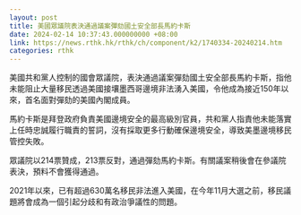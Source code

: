 ```yaml
---
layout: post
title: 美國眾議院表決通過議案彈劾國土安全部長馬約卡斯
date: 2024-02-14 10:37:43.000000000 +08:00
link: https://news.rthk.hk/rthk/ch/component/k2/1740334-20240214.htm
categories: rthk
---
```


美國共和黨人控制的國會眾議院，表決通過議案彈劾國土安全部長馬約卡斯，指他未能阻止大量移民透過美國接壤墨西哥邊境非法湧入美國，令他成為接近150年以來，首名面對彈劾的美國內閣成員。

馬約卡斯是拜登政府負責美國邊境安全的最高級別官員，共和黨人指責他未能落實上任時忠誠履行職責的誓詞，沒有採取更多行動確保邊境安全，導致美墨邊境移民管控失敗。

眾議院以214票贊成，213票反對，通過彈劾馬約卡斯。有關議案稍後會在參議院表決，預料不會獲得通過。

2021年以來，已有超過630萬名移民非法進入美國，在今年11月大選之前，移民議題將會成為一個引起分歧和有政治爭議性的問題。
